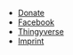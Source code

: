 * [Donate](https://www.paypal.com/cgi-bin/webscr?cmd=_s-xclick&hosted_button_id=KVCYQ87TFXU7W)
* [Facebook](https://www.facebook.com/groups/126493104851075/)
* [Thingyverse](https://www.thingiverse.com/thing:2791276)
* [Imprint](imprint)
